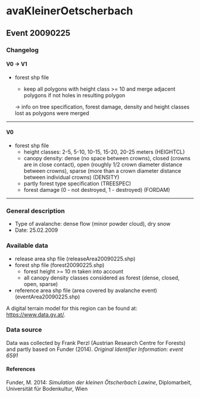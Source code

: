 # avaKleinerOetscherbach 

## Event 20090225

### Changelog 
#### V0 -> V1 
* forest shp file
  * keep all polygons with height class >= 10 and merge adjacent polygons if not holes in resulting polygon
  
   -> info on tree specification, forest damage, density and height classes lost as polygons were merged 
---
#### V0
* forest shp file
  * height classes: 2-5, 5-10, 10-15, 15-20, 20-25 meters (HEIGHTCL)
  * canopy density: dense (no space between crowns), closed (crowns are in close contact), open (roughly 1/2 crown diameter distance between crowns), sparse (more than a crown diameter distance between individual crowns) (DENSITY)
  * partly forest type specification (TREESPEC)
  * forest damage (0 - not destroyed, 1 - destroyed) (FORDAM)
---

### General description 
* Type of avalanche: dense flow (minor powder cloud), dry snow
* Date: 25.02.2009 

### Available data
* release area shp file (releaseArea20090225.shp)
* forest shp file (forest20090225.shp)
  * forest height >= 10 m taken into account
  * all canopy density classes considered as forest (dense, closed, open, sparse)
* reference area shp file (area covered by avalanche event) (eventArea20090225.shp)

A digital terrain model for this region can be found at: https://www.data.gv.at/.

### Data source 
Data was collected by Frank Perzl (Austrian Research Centre for Forests) and partly based on Funder (2014).
*Original Identifier Information: event 6591*
#### References
Funder, M. 2014: *Simulation der kleinen Ötscherbach Lawine*, Diplomarbeit, Universität für Bodenkultur, Wien
